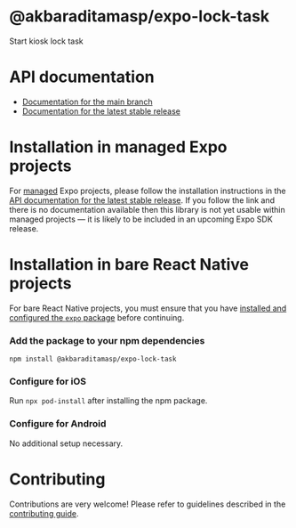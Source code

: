 # @akbaraditamasp/expo-lock-task

Start kiosk lock task

# API documentation

- [Documentation for the main branch](https://github.com/expo/expo/blob/main/docs/pages/versions/unversioned/sdk/@akbaraditamasp/lock-task.md)
- [Documentation for the latest stable release](https://docs.expo.dev/versions/latest/sdk/@akbaraditamasp/lock-task/)

# Installation in managed Expo projects

For [managed](https://docs.expo.dev/archive/managed-vs-bare/) Expo projects, please follow the installation instructions in the [API documentation for the latest stable release](#api-documentation). If you follow the link and there is no documentation available then this library is not yet usable within managed projects &mdash; it is likely to be included in an upcoming Expo SDK release.

# Installation in bare React Native projects

For bare React Native projects, you must ensure that you have [installed and configured the `expo` package](https://docs.expo.dev/bare/installing-expo-modules/) before continuing.

### Add the package to your npm dependencies

```
npm install @akbaraditamasp/expo-lock-task
```

### Configure for iOS

Run `npx pod-install` after installing the npm package.


### Configure for Android


No additional setup necessary.

# Contributing

Contributions are very welcome! Please refer to guidelines described in the [contributing guide]( https://github.com/expo/expo#contributing).
